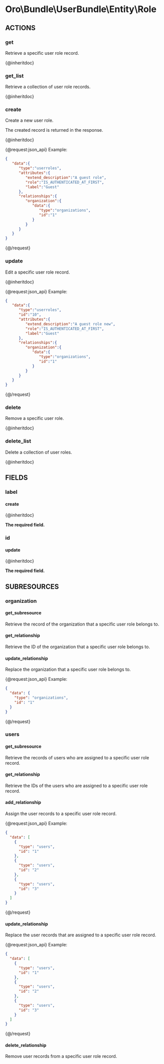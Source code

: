 # Oro\Bundle\UserBundle\Entity\Role

## ACTIONS  

### get

Retrieve a specific user role record.

{@inheritdoc}

### get_list

Retrieve a collection of user role records.

{@inheritdoc}

### create

Create a new user role.

The created record is returned in the response.

{@inheritdoc}

{@request:json_api}
Example:

```JSON
{  
   "data":{  
      "type":"userroles",
      "attributes":{  
         "extend_description":"A guest role",
         "role":"IS_AUTHENTICATED_AT_FIRST",
         "label":"Guest"
      },
      "relationships":{  
         "organization":{  
            "data":{  
               "type":"organizations",
               "id":"1"
            }
         }
      }
   }
}
```
{@/request}

### update

Edit a specific user role record.

{@inheritdoc}

{@request:json_api}
Example:

```JSON
{  
   "data":{  
      "type":"userroles",
      "id":"10",
      "attributes":{  
         "extend_description":"A guest role new",
         "role":"IS_AUTHENTICATED_AT_FIRST",
         "label":"Guest"
      },
      "relationships":{  
         "organization":{  
            "data":{  
               "type":"organizations",
               "id":"1"
            }
         }
      }
   }
}
```
{@/request}

### delete

Remove a specific user role.

{@inheritdoc}

### delete_list

Delete a collection of user roles.

{@inheritdoc}

## FIELDS

### label

#### create

{@inheritdoc}

**The required field.**

### id

#### update

{@inheritdoc}

**The required field.**

## SUBRESOURCES

### organization

#### get_subresource

Retrieve the record of the organization that a specific user role belongs to.

#### get_relationship

Retrieve the ID of the organization that a specific user role belongs to.

#### update_relationship

Replace the organization that a specific user role belongs to.

{@request:json_api}
Example:

```JSON
{
  "data": {
    "type": "organizations",
    "id": "1"
  }
}
```
{@/request}

### users

#### get_subresource

Retrieve the records of users who are assigned to a specific user role record.

#### get_relationship

Retrieve the IDs of the users who are assigned to a specific user role record.

#### add_relationship

Assign the user records to a specific user role record.

{@request:json_api}
Example:

```JSON
{
  "data": [
    {
      "type": "users",
      "id": "1"
    },
    {
      "type": "users",
      "id": "2"
    },
    {
      "type": "users",
      "id": "3"
    }
  ]
}
```
{@/request}

#### update_relationship

Replace the user records that are assigned to a specific user role record.

{@request:json_api}
Example:

```JSON
{
  "data": [
    {
      "type": "users",
      "id": "1"
    },
    {
      "type": "users",
      "id": "2"
    },
    {
      "type": "users",
      "id": "3"
    }
  ]
}
```
{@/request}

#### delete_relationship

Remove user records from a specific user role record.
